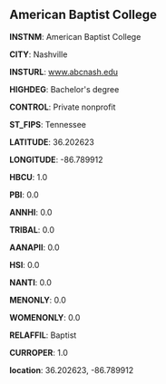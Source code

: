 
American Baptist College
---
**INSTNM**: American Baptist College

**CITY**: Nashville

**INSTURL**: www.abcnash.edu

**HIGHDEG**: Bachelor's degree

**CONTROL**: Private nonprofit

**ST_FIPS**: Tennessee

**LATITUDE**: 36.202623

**LONGITUDE**: -86.789912

**HBCU**: 1.0

**PBI**: 0.0

**ANNHI**: 0.0

**TRIBAL**: 0.0

**AANAPII**: 0.0

**HSI**: 0.0

**NANTI**: 0.0

**MENONLY**: 0.0

**WOMENONLY**: 0.0

**RELAFFIL**: Baptist

**CURROPER**: 1.0

**location**: 36.202623, -86.789912